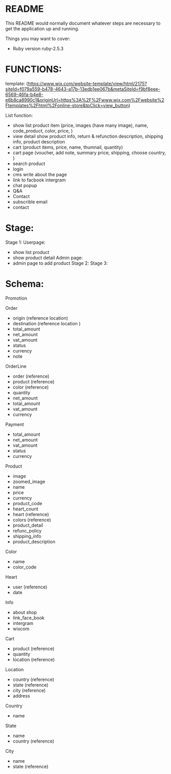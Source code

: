 # README

This README would normally document whatever steps are necessary to get the
application up and running.

Things you may want to cover:

* Ruby version
ruby-2.5.3

# FUNCTIONS:
template: (https://www.wix.com/website-template/view/html/2175?siteId=f079a559-b478-4643-a17b-13edb1ee067b&metaSiteId=f9bf8eee-6569-46fa-b4e8-e6b8ca8990c1&originUrl=https%3A%2F%2Fwww.wix.com%2Fwebsite%2Ftemplates%2Fhtml%2Fonline-store&tpClick=view_button)

List function:
* show list product item (price, images (have many image), name, code_product, color, price, )
* view detail show product info, return & refunction description, shipping info, product description
* cart (product items, price, name, thumnail, quantity)
* cart page (voucher, add note, summary price, shipping, choose country, )
* search product
* login
* cms write about the page
* link to facbook intergram
* chat popup
* Q&A
* Contact
* subscrible email
* contact

# Stage:
Stage 1:
Userpage:
+ show list product
+ show product detail
Admin page:
+ admin page to add product
Stage 2:
Stage 3:


# Schema:
Promotion

Order
+ origin (reference location)
+ destination (reference location )
+ total_amount
+ net_amount
+ vat_amount
+ status
+ currency
+ note

OrderLine
+ order (reference)
+ product (reference)
+ color (reference)
+ quantity
+ net_amount
+ total_amount
+ vat_amount
+ currency

Payment
+ total_amount
+ net_amount
+ vat_amount
+ status
+ currency

Product
+ image
+ zoomed_image
+ name
+ price
+ currency
+ product_code
+ heart_count
+ heart (reference)
+ colors (reference)
+ product_detail
+ refunc_policy
+ shipping_info
+ product_description

Color
+ name
+ color_code

Heart
+ user (reference)
+ date

Info
+ about shop
+ link_face_book
+ intergram
+ wixcom

Cart
+ product (reference)
+ quantity
+ location (reference)

Location
+ country (reference)
+ state (reference)
+ city (reference)
+ address

Country
+ name

State
+ name
+ country (reference)

City
+ name
+ state (reference)